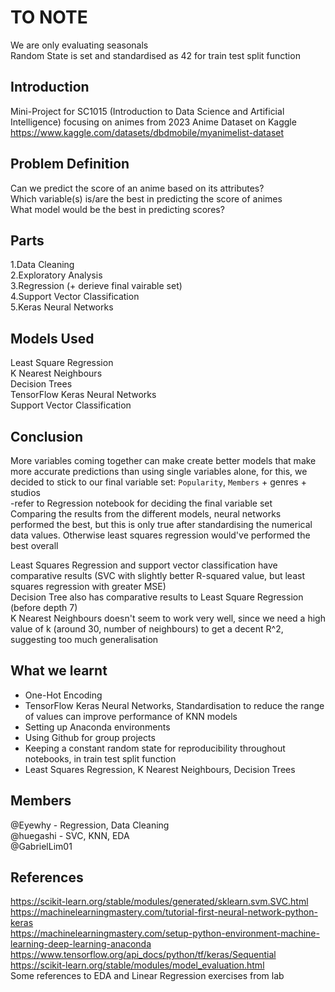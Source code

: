# TO NOTE
We are only evaluating seasonals \
Random State is set and standardised as 42 for train test split function

## Introduction
Mini-Project for SC1015 (Introduction to Data Science and Artificial Intelligence) focusing on animes from 2023 Anime Dataset on Kaggle\
https://www.kaggle.com/datasets/dbdmobile/myanimelist-dataset


## Problem Definition
Can we predict the score of an anime based on its attributes? \
Which variable(s) is/are the best in predicting the score of animes\
What model would be the best in predicting scores? 

## Parts
  1.Data Cleaning \
  2.Exploratory Analysis \
  3.Regression (+ derieve final vairable set)\
  4.Support Vector Classification \
  5.Keras Neural Networks

## Models Used
Least Square Regression\
K Nearest Neighbours \
Decision Trees\
TensorFlow Keras Neural Networks\
Support Vector Classification


## Conclusion
More variables coming together can make create better models that make more accurate predictions than using single variables alone, for this, we decided to stick to our final variable set: `Popularity`, `Members` + genres + studios\
-refer to Regression notebook for deciding the final variable set\
Comparing the results from the different models, neural networks performed the best, but this is only true after standardising the numerical data values. Otherwise least squares regression would've performed the best overall

Least Squares Regression and support vector classification have comparative results (SVC with slightly better R-squared value, but least squares regression with greater MSE)\
Decision Tree also has comparative results to Least Square Regression (before depth 7)\
K Nearest Neighbours doesn't seem to work very well, since we need a high value of k (around 30, number of neighbours) to get a decent R^2, suggesting too much generalisation



## What we learnt
- One-Hot Encoding
- TensorFlow Keras Neural Networks, Standardisation to reduce the range of values can improve performance of KNN models
- Setting up Anaconda environments
- Using Github for group projects
- Keeping a constant random state for reproducibility throughout notebooks, in train test split function
- Least Squares Regression, K Nearest Neighbours, Decision Trees


## Members
@Eyewhy - Regression, Data Cleaning\
@huegashi - SVC, KNN, EDA\
@GabrielLim01


## References
https://scikit-learn.org/stable/modules/generated/sklearn.svm.SVC.html \
https://machinelearningmastery.com/tutorial-first-neural-network-python-keras \
https://machinelearningmastery.com/setup-python-environment-machine-learning-deep-learning-anaconda \
https://www.tensorflow.org/api_docs/python/tf/keras/Sequential \
https://scikit-learn.org/stable/modules/model_evaluation.html \
Some references to EDA and Linear Regression exercises from lab
